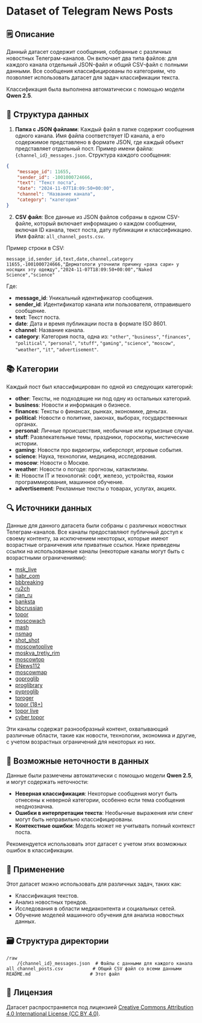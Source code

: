 # Dataset of Telegram News Posts

## 🗒 Описание

Данный датасет содержит сообщения, собранные с различных новостных Телеграм-каналов. Он включает два типа файлов: для каждого канала отдельный JSON-файл и общий CSV-файл с полными данными. Все сообщения классифицированы по категориям, что позволяет использовать датасет для задач классификации текста.

Классификация была выполнена автоматически с помощью модели **Qwen 2.5**.

## 📝 Структура данных

1. **Папка с JSON файлами**: Каждый файл в папке содержит сообщения одного канала. Имя файла соответствует ID канала, а его содержимое представлено в формате JSON, где каждый объект представляет отдельный пост. Пример имени файла: `{channel_id}_messages.json`. Структура каждого сообщения:

```json
{
    "message_id": 11655,
    "sender_id": -1001000724666,
    "text": "Текст поста",
    "date": "2024-11-07T18:09:50+00:00",
    "channel": "Название канала",
    "category": "категория"
}
```

2. **CSV файл**: Все данные из JSON файлов собраны в одном CSV-файле, который включает информацию о каждом сообщении, включая ID канала, текст поста, дату публикации и классификацию. Имя файла: `all_channel_posts.csv`.

Пример строки в CSV:

```csv
message_id,sender_id,text,date,channel,category
11655,-1001000724666,"Дерматологи уточнили причину «рака сари» у носящих эту одежду","2024-11-07T18:09:50+00:00","Naked Science","science"
```

Где:

- **message_id**: Уникальный идентификатор сообщения.
- **sender_id**: Идентификатор канала или пользователя, отправившего сообщение.
- **text**: Текст поста.
- **date**: Дата и время публикации поста в формате ISO 8601.
- **channel**: Название канала.
- **category**: Категория поста, одна из: `"other"`, `"business"`, `"finances"`, `"political"`, `"personal"`, `"stuff"`, `"gaming"`, `"science"`, `"moscow"`, `"weather"`, `"it"`, `"advertisement"`.

## 📚 Категории

Каждый пост был классифицирован по одной из следующих категорий:

- **other**: Тексты, не подходящие ни под одну из остальных категорий.
- **business**: Новости и информация о бизнесе.
- **finances**: Тексты о финансах, рынках, экономике, деньгах.
- **political**: Новости о политике, законах, выборах, государственных органах.
- **personal**: Личные происшествия, необычные или курьезные случаи.
- **stuff**: Развлекательные темы, праздники, гороскопы, мистические истории.
- **gaming**: Новости про видеоигры, киберспорт, игровые события.
- **science**: Наука, технологии, медицина, исследования.
- **moscow**: Новости о Москве.
- **weather**: Новости о погоде: прогнозы, катаклизмы.
- **it**: Новости IT и технологий: софт, железо, устройства, языки программирования, машинное обучение.
- **advertisement**: Рекламные тексты о товарах, услугах, акциях.

## 🔍 Источники данных

Данные для данного датасета были собраны с различных новостных Телеграм-каналов. Все каналы предоставляют публичный доступ к своему контенту, за исключением некоторых, которые имеют возрастные ограничения или приватные ссылки. Ниже приведены ссылки на использованные каналы (некоторые каналы могут быть с возрастными ограничениями):

- [msk_live](https://t.me/msk_live)
- [habr_com](https://t.me/habr_com)
- [bbbreaking](https://t.me/bbbreaking)
- [ru2ch](https://t.me/ru2ch)
- [rian_ru](https://t.me/rian_ru)
- [banksta](https://t.me/banksta)
- [bbcrussian](https://t.me/bbcrussian)
- [topor](https://t.me/topor)
- [moscowach](https://t.me/moscowach)
- [mash](https://t.me/mash)
- [nsmag](https://t.me/nsmag)
- [shot_shot](https://t.me/shot_shot)
- [moscowtoplive](https://t.me/moscowtoplive)
- [moskva_tretiy_rim](https://t.me/moskva_tretiy_rim)
- [moscowtop](https://t.me/moscowtop)
- [ENews112](https://t.me/ENews112)
- [moscowmap](https://t.me/moscowmap)
- [goproglib](https://t.me/goproglib)
- [proglibrary](https://t.me/proglibrary)
- [pyproglib](https://t.me/pyproglib)
- [tproger](https://t.me/tproger)
- [topor (18+)](https://t.me/joinchat/ScL1FOCgJCbFNJK1)
- [topor live](https://t.me/+oDf_lVJzbNQyYWFi)
- [cyber topor](https://t.me/+iI538bjZlGJmYWQy)

Эти каналы содержат разнообразный контент, охватывающий различные области, такие как новости, технологии, экономика и другие, с учетом возрастных ограничений для некоторых из них.

## 🚫 Возможные неточности в данных

Данные были размечены автоматически с помощью модели **Qwen 2.5**, и могут содержать неточности:

- **Неверная классификация**: Некоторые сообщения могут быть отнесены к неверной категории, особенно если тема сообщения неоднозначна.
- **Ошибки в интерпретации текста**: Необычные выражения или сленг могут быть неправильно классифицированы.
- **Контекстные ошибки**: Модель может не учитывать полный контекст поста.

Рекомендуется использовать этот датасет с учетом этих возможных ошибок в классификации.

## 🤔 Применение

Этот датасет можно использовать для различных задач, таких как:

- Классификация текстов.
- Анализ новостных трендов.
- Исследования в области медиаконтента и социальных сетей.
- Обучение моделей машинного обучения для анализа новостных данных.

## 🗃 Структура директории

```filesystem
/raw
    /{channel_id}_messages.json  # Файлы с данными для каждого канала
all_channel_posts.csv           # Общий CSV файл со всеми данными
README.md                      # Этот файл
```

## 📃 Лицензия

Датасет распространяется под лицензией [Creative Commons Attribution 4.0 International License (CC BY 4.0)](LICENCE.md).
